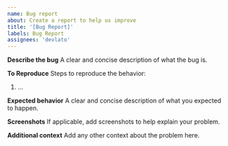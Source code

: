 ```yaml
---
name: Bug report
about: Create a report to help us improve
title: '[Bug Report]'
labels: Bug Report
assignees: 'devlato'
---
```


**Describe the bug**
A clear and concise description of what the bug is.

**To Reproduce**
Steps to reproduce the behavior:

1. ...

**Expected behavior**
A clear and concise description of what you expected to happen.

**Screenshots**
If applicable, add screenshots to help explain your problem.

**Additional context**
Add any other context about the problem here.
